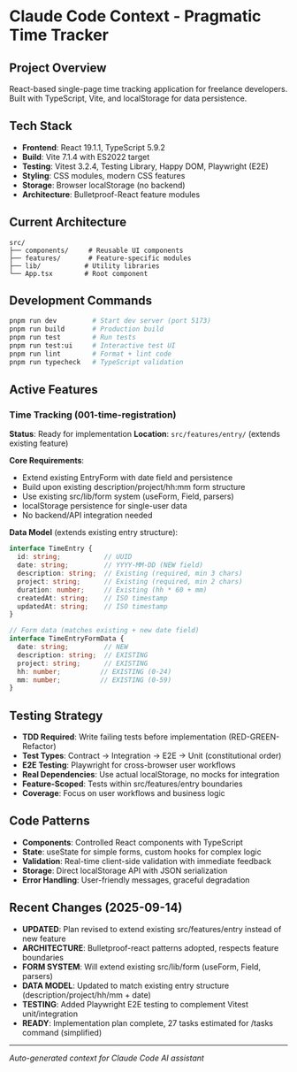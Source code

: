 # Claude Code Context - Pragmatic Time Tracker

## Project Overview
React-based single-page time tracking application for freelance developers. Built with TypeScript, Vite, and localStorage for data persistence.

## Tech Stack
- **Frontend**: React 19.1.1, TypeScript 5.9.2
- **Build**: Vite 7.1.4 with ES2022 target
- **Testing**: Vitest 3.2.4, Testing Library, Happy DOM, Playwright (E2E)
- **Styling**: CSS modules, modern CSS features
- **Storage**: Browser localStorage (no backend)
- **Architecture**: Bulletproof-React feature modules

## Current Architecture
```
src/
├── components/     # Reusable UI components
├── features/       # Feature-specific modules
├── lib/           # Utility libraries
└── App.tsx        # Root component
```

## Development Commands
```zsh
pnpm run dev         # Start dev server (port 5173)
pnpm run build       # Production build
pnpm run test        # Run tests
pnpm run test:ui     # Interactive test UI
pnpm run lint        # Format + lint code
pnpm run typecheck   # TypeScript validation
```

## Active Features

### Time Tracking (001-time-registration)
**Status**: Ready for implementation
**Location**: `src/features/entry/` (extends existing feature)

**Core Requirements**:
- Extend existing EntryForm with date field and persistence
- Build upon existing description/project/hh:mm form structure
- Use existing src/lib/form system (useForm, Field<T>, parsers)
- localStorage persistence for single-user data
- No backend/API integration needed

**Data Model** (extends existing entry structure):
```typescript
interface TimeEntry {
  id: string;           // UUID
  date: string;         // YYYY-MM-DD (NEW field)
  description: string;  // Existing (required, min 3 chars)
  project: string;      // Existing (required, min 2 chars)
  duration: number;     // Existing (hh * 60 + mm)
  createdAt: string;    // ISO timestamp
  updatedAt: string;    // ISO timestamp
}

// Form data (matches existing + new date field)
interface TimeEntryFormData {
  date: string;         // NEW
  description: string;  // EXISTING
  project: string;      // EXISTING
  hh: number;          // EXISTING (0-24)
  mm: number;          // EXISTING (0-59)
}
```

## Testing Strategy
- **TDD Required**: Write failing tests before implementation (RED-GREEN-Refactor)
- **Test Types**: Contract → Integration → E2E → Unit (constitutional order)
- **E2E Testing**: Playwright for cross-browser user workflows
- **Real Dependencies**: Use actual localStorage, no mocks for integration
- **Feature-Scoped**: Tests within src/features/entry boundaries
- **Coverage**: Focus on user workflows and business logic

## Code Patterns
- **Components**: Controlled React components with TypeScript
- **State**: useState for simple forms, custom hooks for complex logic
- **Validation**: Real-time client-side validation with immediate feedback
- **Storage**: Direct localStorage API with JSON serialization
- **Error Handling**: User-friendly messages, graceful degradation

## Recent Changes (2025-09-14)
- **UPDATED**: Plan revised to extend existing src/features/entry instead of new feature
- **ARCHITECTURE**: Bulletproof-react patterns adopted, respects feature boundaries
- **FORM SYSTEM**: Will extend existing src/lib/form (useForm, Field<T>, parsers)
- **DATA MODEL**: Updated to match existing entry structure (description/project/hh/mm + date)
- **TESTING**: Added Playwright E2E testing to complement Vitest unit/integration
- **READY**: Implementation plan complete, 27 tasks estimated for /tasks command (simplified)

---
*Auto-generated context for Claude Code AI assistant*
